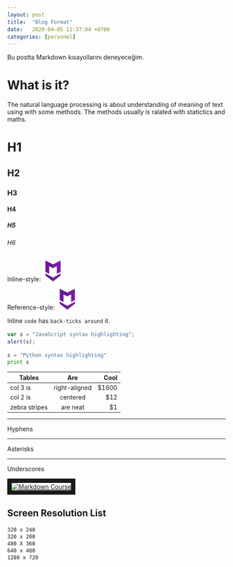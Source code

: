 ```yaml
---
layout: post
title:  "Blog Format"
date:   2020-04-05 11:37:04 +0700
categories: [personel]
---
```

Bu postta Markdown kısayollarını deneyeceğim.
# What is it?
The natural language processing is about understanding of meaning of text using with some methods. The methods usually is ralated with statictics and maths.

# H1
## H2
### H3
#### H4
##### H5
###### H6


Inline-style: 
![alt text](https://github.com/adam-p/markdown-here/raw/master/src/common/images/icon48.png "Logo Title Text 1")

Reference-style: 
![alt text][logo]

[logo]: https://github.com/adam-p/markdown-here/raw/master/src/common/images/icon48.png "Logo Title Text 2"


Inline `code` has `back-ticks around` it.

```javascript
var s = "JavaScript syntax highlighting";
alert(s);
```
 
```python
s = "Python syntax highlighting"
print s
```


| Tables        | Are           | Cool  |
| ------------- |:-------------:| -----:|
| col 3 is      | right-aligned | $1600 |
| col 2 is      | centered      |   $12 |
| zebra stripes | are neat      |    $1 |



---

Hyphens

***

Asterisks

___

Underscores


<a href="http://www.youtube.com/watch?feature=player_embedded&v=HUBNt18RFbo
" target="_blank"><img src="http://img.youtube.com/vi/HUBNt18RFbo/0.jpg" 
alt="Markdown Course" width="480" height="360" border="10" /></a>

## Screen Resolution List

	320 x 240
    320 x 200
    480 X 360
    640 x 480
    1280 x 720	